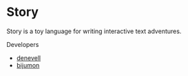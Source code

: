 Story
=====

Story is a toy language for writing interactive text adventures.

Developers
- [denevell](https://github.com/denevell)
- [bijumon](https://github.com/bijumon)
